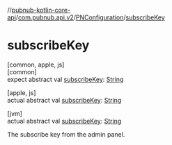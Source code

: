 //[pubnub-kotlin-core-api](../../../index.md)/[com.pubnub.api.v2](../index.md)/[PNConfiguration](index.md)/[subscribeKey](subscribe-key.md)

# subscribeKey

[common, apple, js]\
[common]\
expect abstract val [subscribeKey](subscribe-key.md): [String](https://kotlinlang.org/api/latest/jvm/stdlib/kotlin-stdlib/kotlin/-string/index.html)

[apple, js]\
actual abstract val [subscribeKey](subscribe-key.md): [String](https://kotlinlang.org/api/latest/jvm/stdlib/kotlin-stdlib/kotlin/-string/index.html)

[jvm]\
actual abstract val [subscribeKey](subscribe-key.md): [String](https://kotlinlang.org/api/latest/jvm/stdlib/kotlin-stdlib/kotlin/-string/index.html)

The subscribe key from the admin panel.
